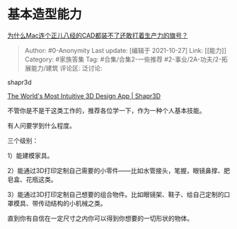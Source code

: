 # 基本造型能力
[为什么Mac连个正儿八经的CAD都装不了还敢打着生产力的旗号？](https://www.zhihu.com/question/488353876/answer/2191114908)

> Author: #0-Anonymity
> Last update: [编辑于 2021-10-27]
> Link: [[能力]]
> Category: #家族答集
> Tag: #合集/合集2-一些推荐 #2-事业/2A-功夫/2-拓展能力/建筑
> 评论区:
> 泛讨论:

shapr3d

[The World's Most Intuitive 3D Design App | Shapr3D](https://link.zhihu.com/?target=https%3A//www.shapr3d.com/)

不管你是不是干这类工作的，推荐各位学一下，作为一种个人基本技能。

有人问要学到什么程度。

三个级别：

1）能建模家具。

2）能通过3D打印定制自己需要的小零件——比如水管接头，笔握，眼镜鼻撑、肥皂盒、花瓶这类。

3）能通过3D打印定制自己想要的组合物件。比如眼镜架、鞋子、给自己定制的口罩模具、带传动结构的小机械之类。

直到你有自信在一定尺寸之内你可以得到你想要的一切形状的物体。
